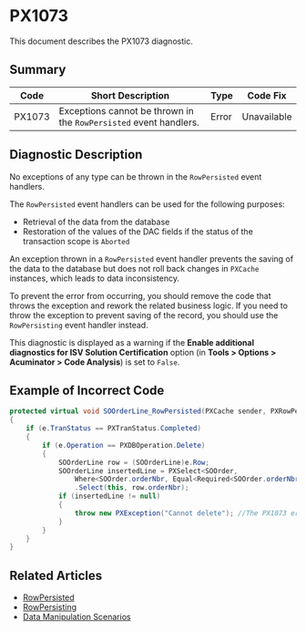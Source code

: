 # PX1073
This document describes the PX1073 diagnostic.

## Summary

| Code   | Short Description                                                 | Type  | Code Fix    | 
| ------ | ----------------------------------------------------------------- | ----- | ----------- | 
| PX1073 | Exceptions cannot be thrown in the `RowPersisted` event handlers. | Error | Unavailable |

## Diagnostic Description
No exceptions of any type can be thrown in the `RowPersisted` event handlers. 

The `RowPersisted` event handlers can be used for the following purposes:

 - Retrieval of the data from the database
 - Restoration of the values of the DAC fields if the status of the transaction scope is `Aborted`

An exception thrown in a `RowPersisted` event handler prevents the saving of the data to the database but does not roll back changes in `PXCache` instances, which leads to data inconsistency.

To prevent the error from occurring, you should remove the code that throws the exception and rework the related business logic. If you need to throw the exception to prevent saving of the record, you should use the `RowPersisting` event handler instead.

This diagnostic is displayed as a warning if the **Enable additional diagnostics for ISV Solution Certification** option (in **Tools > Options > Acuminator > Code Analysis**) is set to `False`.

## Example of Incorrect Code

```C#
protected virtual void SOOrderLine_RowPersisted(PXCache sender, PXRowPersistedEventArgs e)
{
    if (e.TranStatus == PXTranStatus.Completed)
    {
        if (e.Operation == PXDBOperation.Delete)
        {
            SOOrderLine row = (SOOrderLine)e.Row;
            SOOrderLine insertedLine = PXSelect<SOOrder,
                Where<SOOrder.orderNbr, Equal<Required<SOOrder.orderNbr>>>>
                .Select(this, row.orderNbr);
            if (insertedLine != null)
            {
                throw new PXException("Cannot delete"); //The PX1073 error is displayed for this line.
            }
        }
    }
}
```

## Related Articles

 - [RowPersisted](https://help.acumatica.com/Help?ScreenId=ShowWiki&pageid=ac686a56-ea6d-5ece-1063-a2842fb9aaa0)
 - [RowPersisting](https://help.acumatica.com/Help?ScreenId=ShowWiki&pageid=d302caf7-87a4-d7e4-65b3-c463f4d62ee3)
 - [Data Manipulation Scenarios](https://help.acumatica.com/Help?ScreenId=ShowWiki&pageid=d9cf6274-f5c8-43e7-9d13-9b423113d67e)